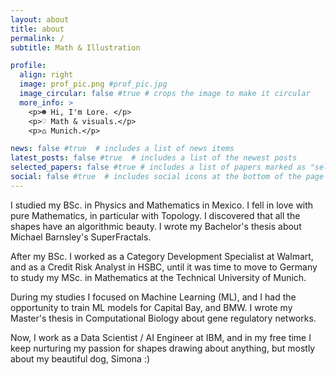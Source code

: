 ```yaml
---
layout: about
title: about
permalink: /
subtitle: Math & Illustration

profile:
  align: right
  image: prof_pic.png #prof_pic.jpg
  image_circular: false #true # crops the image to make it circular
  more_info: >
    <p>☻ Hi, I'm Lore. </p>
    <p>♡ Math & visuals.</p>
    <p>⌂ Munich.</p>

news: false #true  # includes a list of news items
latest_posts: false #true  # includes a list of the newest posts
selected_papers: false #true # includes a list of papers marked as "selected={true}"
social: false #true  # includes social icons at the bottom of the page
---
```


I studied my BSc. in Physics and Mathematics in Mexico. I fell in love with pure Mathematics, in particular with Topology. I discovered that all the shapes have an algorithmic beauty. I wrote my Bachelor's thesis about Michael Barnsley's SuperFractals.

After my BSc. I worked as a Category Development Specialist at Walmart, and as a Credit Risk Analyst in HSBC, until it was time to move to Germany to study my MSc. in Mathematics at the Technical University of Munich.

During my studies I focused on Machine Learning (ML), and I had the opportunity to train ML models for Capital Bay, and BMW. I wrote my Master's thesis in Computational Biology about gene regulatory networks.

Now, I work as a Data Scientist / AI Engineer at IBM, and in my free time I keep nurturing my passion for shapes drawing about anything, but mostly about my beautiful dog, Simona :)

<!--
Write your biography here. Tell the world about yourself. Link to your favorite [subreddit](http://reddit.com). You can put a picture in, too. The code is already in, just name your picture `prof_pic.jpg` and put it in the `img/` folder.

Put your address / P.O. box / other info right below your picture. You can also disable any of these elements by editing `profile` property of the YAML header of your `_pages/about.md`. Edit `_bibliography/papers.bib` and Jekyll will render your [publications page](/al-folio/publications/) automatically.

Link to your social media connections, too. This theme is set up to use [Font Awesome icons](http://fortawesome.github.io/Font-Awesome/) and [Academicons](https://jpswalsh.github.io/academicons/), like the ones below. Add your Facebook, Twitter, LinkedIn, Google Scholar, or just disable all of them.
-->
